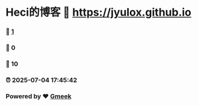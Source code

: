 # Heci的博客 :link: https://jyulox.github.io 
### :page_facing_up: [1](https://jyulox.github.io/tag.html) 
### :speech_balloon: 0 
### :hibiscus: 10 
### :alarm_clock: 2025-07-04 17:45:42 
### Powered by :heart: [Gmeek](https://github.com/Meekdai/Gmeek)

